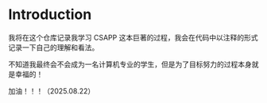 # Introduction

我将在这个仓库记录我学习 CSAPP 这本巨著的过程，我会在代码中以注释的形式记录一下自己的理解和看法。

不知道我最终会不会成为一名计算机专业的学生，但是为了目标努力的过程本身就是幸福的！

加油！！！（2025.08.22）



